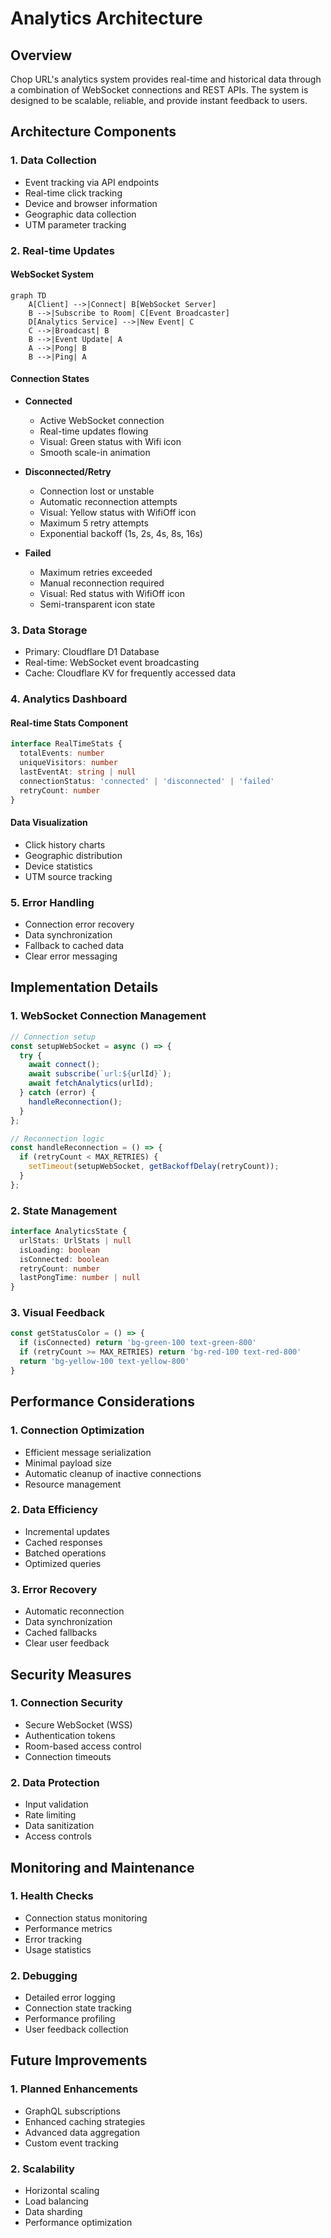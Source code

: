 # Analytics Architecture

## Overview
Chop URL's analytics system provides real-time and historical data through a combination of WebSocket connections and REST APIs. The system is designed to be scalable, reliable, and provide instant feedback to users.

## Architecture Components

### 1. Data Collection
- Event tracking via API endpoints
- Real-time click tracking
- Device and browser information
- Geographic data collection
- UTM parameter tracking

### 2. Real-time Updates
#### WebSocket System
```mermaid
graph TD
    A[Client] -->|Connect| B[WebSocket Server]
    B -->|Subscribe to Room| C[Event Broadcaster]
    D[Analytics Service] -->|New Event| C
    C -->|Broadcast| B
    B -->|Event Update| A
    A -->|Pong| B
    B -->|Ping| A
```

#### Connection States
- **Connected**
  - Active WebSocket connection
  - Real-time updates flowing
  - Visual: Green status with Wifi icon
  - Smooth scale-in animation

- **Disconnected/Retry**
  - Connection lost or unstable
  - Automatic reconnection attempts
  - Visual: Yellow status with WifiOff icon
  - Maximum 5 retry attempts
  - Exponential backoff (1s, 2s, 4s, 8s, 16s)

- **Failed**
  - Maximum retries exceeded
  - Manual reconnection required
  - Visual: Red status with WifiOff icon
  - Semi-transparent icon state

### 3. Data Storage
- Primary: Cloudflare D1 Database
- Real-time: WebSocket event broadcasting
- Cache: Cloudflare KV for frequently accessed data

### 4. Analytics Dashboard
#### Real-time Stats Component
```typescript
interface RealTimeStats {
  totalEvents: number
  uniqueVisitors: number
  lastEventAt: string | null
  connectionStatus: 'connected' | 'disconnected' | 'failed'
  retryCount: number
}
```

#### Data Visualization
- Click history charts
- Geographic distribution
- Device statistics
- UTM source tracking

### 5. Error Handling
- Connection error recovery
- Data synchronization
- Fallback to cached data
- Clear error messaging

## Implementation Details

### 1. WebSocket Connection Management
```typescript
// Connection setup
const setupWebSocket = async () => {
  try {
    await connect();
    await subscribe(`url:${urlId}`);
    await fetchAnalytics(urlId);
  } catch (error) {
    handleReconnection();
  }
};

// Reconnection logic
const handleReconnection = () => {
  if (retryCount < MAX_RETRIES) {
    setTimeout(setupWebSocket, getBackoffDelay(retryCount));
  }
};
```

### 2. State Management
```typescript
interface AnalyticsState {
  urlStats: UrlStats | null
  isLoading: boolean
  isConnected: boolean
  retryCount: number
  lastPongTime: number | null
}
```

### 3. Visual Feedback
```typescript
const getStatusColor = () => {
  if (isConnected) return 'bg-green-100 text-green-800'
  if (retryCount >= MAX_RETRIES) return 'bg-red-100 text-red-800'
  return 'bg-yellow-100 text-yellow-800'
}
```

## Performance Considerations

### 1. Connection Optimization
- Efficient message serialization
- Minimal payload size
- Automatic cleanup of inactive connections
- Resource management

### 2. Data Efficiency
- Incremental updates
- Cached responses
- Batched operations
- Optimized queries

### 3. Error Recovery
- Automatic reconnection
- Data synchronization
- Cached fallbacks
- Clear user feedback

## Security Measures

### 1. Connection Security
- Secure WebSocket (WSS)
- Authentication tokens
- Room-based access control
- Connection timeouts

### 2. Data Protection
- Input validation
- Rate limiting
- Data sanitization
- Access controls

## Monitoring and Maintenance

### 1. Health Checks
- Connection status monitoring
- Performance metrics
- Error tracking
- Usage statistics

### 2. Debugging
- Detailed error logging
- Connection state tracking
- Performance profiling
- User feedback collection

## Future Improvements

### 1. Planned Enhancements
- GraphQL subscriptions
- Enhanced caching strategies
- Advanced data aggregation
- Custom event tracking

### 2. Scalability
- Horizontal scaling
- Load balancing
- Data sharding
- Performance optimization
